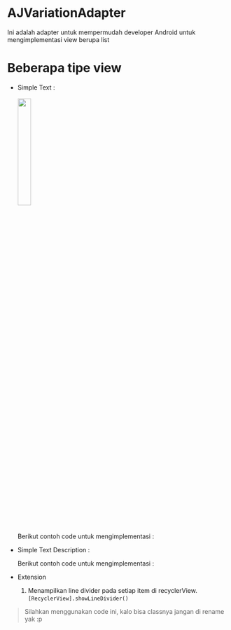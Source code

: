 # AJVariationAdapter

Ini adalah adapter untuk mempermudah developer Android untuk mengimplementasi view berupa list

# Beberapa tipe view

* Simple Text :
  </br></br>
  <img src="../assets/screenshots/view_holder_simple_text.png" width="25%" height="25%"></br></br>
  Berikut contoh code untuk mengimplementasi :
<insert code here>
  
* Simple Text Description :

  <insert screenshot here>
  Berikut contoh code untuk mengimplementasi :
  <insert code here>
    
* Extension
  1. Menampilkan line divider pada setiap item di recyclerView.
  ```[RecyclerView].showLineDivider()```
  

> Silahkan menggunakan code ini, kalo bisa classnya jangan di rename yak :p

